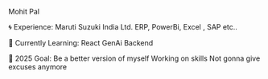 Mohit Pal

🌀 Experience:
Maruti Suzuki India Ltd.
ERP, PowerBi, Excel , SAP etc..

🧪 Currently Learning:
React
GenAi
Backend

🎯 2025 Goal:
Be a better version of myself
Working on skills
Not gonna give excuses anymore
 
 
